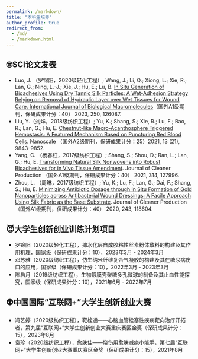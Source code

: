 ```yaml
---
permalink: /markdown/
title: "本科生培养"
author_profile: true
redirect_from: 
  - /md/
  - /markdown.html
---
```



## 🤓SCI论文发表
- Luo, J. （罗锦阳，2020级轻化工程）; Wang, J.; Li, Q.; Xiong, L.; Xie, R.; Lan, G.; Ning, L.-J.; Xie, J.; Hu, E.; Lu, B. [In Situ Generation of Bioadhesives Using Dry Tannic Silk Particles: A Wet-Adhesion Strategy Relying on Removal of Hydraulic Layer over Wet Tissues for Wound Care. International Journal of Biological Macromolecules](https://doi.org/10.1016/j.ijbiomac.2023.126087)（国外A1级期刊，保研成果计分：40） 2023, 250, 126087.
- Liu, Y.（刘烊，2018级纺织工程）; Yu, K.; Shang, S.; Xie, R.; Lu, F.; Bao, R.; Lan, G.; Hu, E. [Chestnut-like Macro-Acanthosphere Triggered Hemostasis: A Featured Mechanism Based on Puncturing Red Blood Cells](https://doi.org/10.1039/D1NR01148K). Nanoscale （国外A2级期刊，保研成果计分：25）2021, 13 (21), 9843–9852.
- Yang, C. （杨春红，2017级纺织工程）; Shang, S.; Shou, D.; Ran, L.; Lan, G.; Hu, E. [Transforming Natural Silk Nonwovens into Robust Bioadhesives for in Vivo Tissue Amendment](https://doi.org/10.1016/j.jclepro.2021.127996). Journal of Cleaner Production （国外A1级期刊，保研成果计分：40） 2021, 314, 127996.
- Zhou, L. （周琳，2017级纺织工程）; Yu, K.; Lu, F.; Lan, G.; Dai, F.; Shang, S.; Hu, E. [Minimizing Antibiotic Dosage through in Situ Formation of Gold Nanoparticles across Antibacterial Wound Dressings: A Facile Approach Using Silk Fabric as the Base Substrate](https://doi.org/10.1016/j.jclepro.2019.118604). Journal of Cleaner Production （国外A1级期刊，保研成果计分：40） 2020, 243, 118604.


## 😈大学生创新创业训练计划项目
- 罗锦阳（2020级轻化工程），抑水化层自成胶粘性丝素粉体敷料的构建及其作用机理，国家级（保研成果计分：10），2023年3月 - 2024年3月
- 邓苏雅（2020级纺织工程），仿生纳米纤维复合气凝胶的构建及其在糖尿病伤口的应用，国家级（保研成果计分：10），2022年3月 - 2023年3月
- 陈启月（2019级纺织工程），生物镀膜壳聚糖多孔微球的制备及其止血性能探究，国家级（保研成果计分：10），2021年6月 - 2022年7月


## 👽中国国际“互联网+”大学生创新创业大赛
- 冯艺婷（2020级纺织工程），靶栓通——心脑血管栓塞性疾病靶向治疗开拓者，第九届“互联网+”大学生创新创业大赛重庆赛区金奖（保研成果计分：15），2023年8月
- 袁珍（2020级纺织工程），愈肤佳——烧伤用愈肤减疤小能手，第七届“互联网+”大学生创新创业大赛重庆赛区金奖（保研成果计分：15），2021年8月
